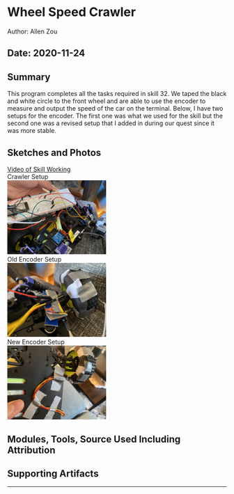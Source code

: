 #  Wheel Speed Crawler

Author: Allen Zou

Date: 2020-11-24
-----

## Summary
This program completes all the tasks required in skill 32. We taped the black and white circle to the front wheel and are able to use the encoder to measure and output the speed of the car on the terminal. Below, I have two setups for the encoder. The first one was what we used for the skill but the second one was a revised setup that I added in during our quest since it was more stable.

## Sketches and Photos
[Video of Skill Working](https://drive.google.com/file/d/1Et-weQcvrTZ35WkH441q0HCYs0NZVelF/preview)
<br>
Crawler Setup
<br>
<img src="./images/encoder.jpg" width="45%" />
<br>
Old Encoder Setup
<br>
<img src="./images/encoder2.jpg" width="45%" />
<br>
New Encoder Setup
<br>
<img src="./images/encoder3.jpg" width="45%" />

## Modules, Tools, Source Used Including Attribution


## Supporting Artifacts


-----
